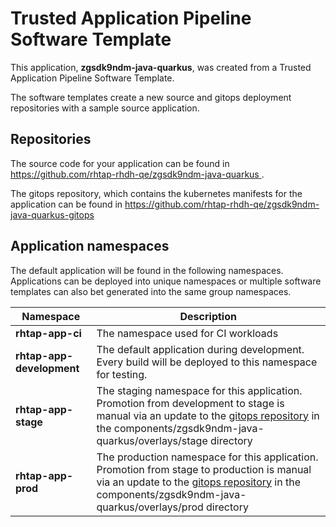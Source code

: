 # Trusted Application Pipeline Software Template

This application, **zgsdk9ndm-java-quarkus**, was created from a Trusted Application Pipeline Software Template.

The software templates create a new source and gitops deployment repositories with a sample source application. 

## Repositories

The source code for your application can be found in [https://github.com/rhtap-rhdh-qe/zgsdk9ndm-java-quarkus ](https://github.com/rhtap-rhdh-qe/zgsdk9ndm-java-quarkus ).
 
The gitops repository, which contains the kubernetes manifests for the application can be found in 
[https://github.com/rhtap-rhdh-qe/zgsdk9ndm-java-quarkus-gitops ](https://github.com/rhtap-rhdh-qe/zgsdk9ndm-java-quarkus-gitops ) 

## Application namespaces 

The default application will be found in the following namespaces. Applications can be deployed into unique namespaces or multiple software templates can also bet generated into the same group namespaces.  

|  Namespace   |  Description   |  
| -------- | -------- |
| **rhtap-app-ci** | The namespace used for CI workloads |
| **rhtap-app-development** | The default application during development. Every build will be deployed to this namespace for testing. |
| **rhtap-app-stage** | The staging namespace for this application. Promotion from development to stage is manual via an update to the [gitops repository](https://github.com/rhtap-rhdh-qe/zgsdk9ndm-java-quarkus-gitops ) in the components/zgsdk9ndm-java-quarkus/overlays/stage directory |
| **rhtap-app-prod** | The production namespace for this application. Promotion from stage to production is manual via an update to the [gitops repository](https://github.com/rhtap-rhdh-qe/zgsdk9ndm-java-quarkus-gitops ) in the components/zgsdk9ndm-java-quarkus/overlays/prod directory |